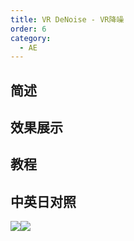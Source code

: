 ```yaml
---
title: VR DeNoise - VR降噪
order: 6
category:
  - AE
---
```


## 简述

## 效果展示

## 教程

## 中英日对照

![](https://mir.yuelili.com/wp-content/uploads/user/AE/effects/AE-Effects-Immersive-Video-VR_DeNoise.png)![](https://mir.yuelili.com/wp-content/uploads/user/AE/effects/AE-Effects-Immersive-Video-VR_DeNoise_cn.png)
